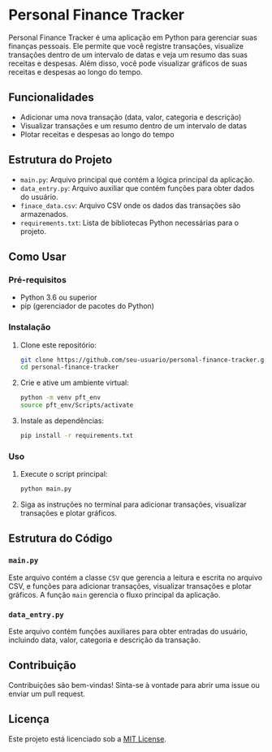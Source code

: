 # Personal Finance Tracker

Personal Finance Tracker é uma aplicação em Python para gerenciar suas finanças pessoais. Ele permite que você registre transações, visualize transações dentro de um intervalo de datas e veja um resumo das suas receitas e despesas. Além disso, você pode visualizar gráficos de suas receitas e despesas ao longo do tempo.

## Funcionalidades

- Adicionar uma nova transação (data, valor, categoria e descrição)
- Visualizar transações e um resumo dentro de um intervalo de datas
- Plotar receitas e despesas ao longo do tempo

## Estrutura do Projeto

- `main.py`: Arquivo principal que contém a lógica principal da aplicação.
- `data_entry.py`: Arquivo auxiliar que contém funções para obter dados do usuário.
- `finace_data.csv`: Arquivo CSV onde os dados das transações são armazenados.
- `requirements.txt`: Lista de bibliotecas Python necessárias para o projeto.

## Como Usar

### Pré-requisitos

- Python 3.6 ou superior
- pip (gerenciador de pacotes do Python)

### Instalação

1. Clone este repositório:
    ```sh
    git clone https://github.com/seu-usuario/personal-finance-tracker.git
    cd personal-finance-tracker
    ```

2. Crie e ative um ambiente virtual:
    ```sh
    python -m venv pft_env
    source pft_env/Scripts/activate
    ```

3. Instale as dependências:
    ```sh
    pip install -r requirements.txt
    ```

### Uso

1. Execute o script principal:
    ```sh
    python main.py
    ```

2. Siga as instruções no terminal para adicionar transações, visualizar transações e plotar gráficos.

## Estrutura do Código

### `main.py`

Este arquivo contém a classe `CSV` que gerencia a leitura e escrita no arquivo CSV, e funções para adicionar transações, visualizar transações e plotar gráficos. A função `main` gerencia o fluxo principal da aplicação.

### `data_entry.py`

Este arquivo contém funções auxiliares para obter entradas do usuário, incluindo data, valor, categoria e descrição da transação.

## Contribuição

Contribuições são bem-vindas! Sinta-se à vontade para abrir uma issue ou enviar um pull request.

## Licença

Este projeto está licenciado sob a [MIT License](LICENSE).
